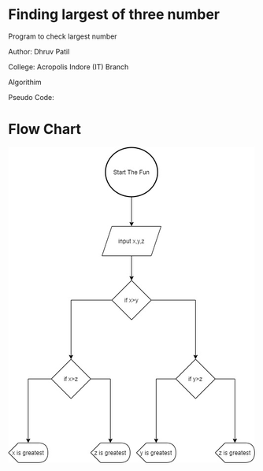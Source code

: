 # Finding largest of three number
Program to check largest number

Author: Dhruv Patil

College: Acropolis Indore (IT) Branch

Algorithim

Pseudo Code:




# Flow Chart
![flow chart](https://github.com/larosnjack05/find-largest-of-three-number/blob/master/Untitled%20Diagram.jpg?raw=true)
